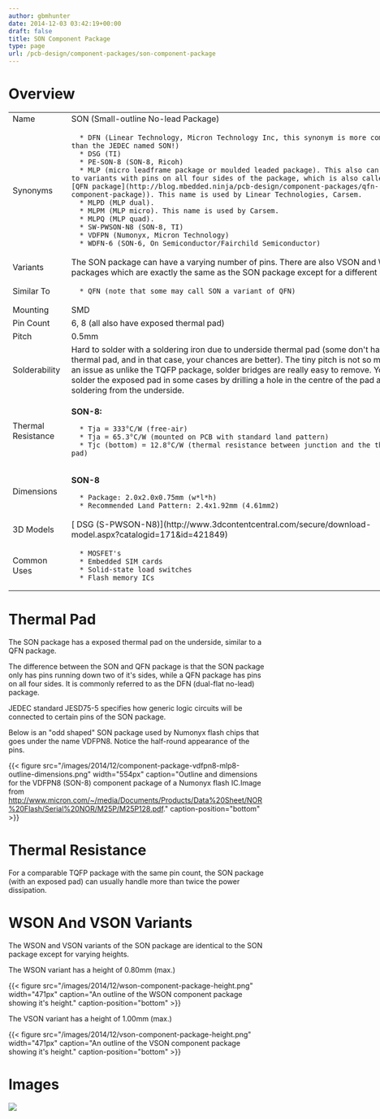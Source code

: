 ```yaml
---
author: gbmhunter
date: 2014-12-03 03:42:19+00:00
draft: false
title: SON Component Package
type: page
url: /pcb-design/component-packages/son-component-package
---
```


# Overview


<table style="width: 800px;" >
<tbody >
<tr >

<td >Name
</td>

<td >SON (Small-outline No-lead Package)
</td>
</tr>
<tr >

<td >Synonyms
</td>

<td >



	  * DFN (Linear Technology, Micron Technology Inc, this synonym is more common than the JEDEC named SON!)
	  * DSG (TI)
	  * PE-SON-8 (SON-8, Ricoh)
	  * MLP (micro leadframe package or moulded leaded package). This also can refer to variants with pins on all four sides of the package, which is also called a [QFN package](http://blog.mbedded.ninja/pcb-design/component-packages/qfn-component-package)). This name is used by Linear Technologies, Carsem.
	  * MLPD (MLP dual).
	  * MLPM (MLP micro). This name is used by Carsem.
	  * MLPQ (MLP quad).
	  * SW-PWSON-N8 (SON-8, TI)
	  * VDFPN (Numonyx, Micron Technology)
	  * WDFN-6 (SON-6, On Semiconductor/Fairchild Semiconductor)


</td>
</tr>
<tr >

<td >Variants
</td>

<td >The SON package can have a varying number of pins. There are also VSON and WSON packages which are exactly the same as the SON package except for a different height.
</td>
</tr>
<tr >

<td >Similar To
</td>

<td >



	  * QFN (note that some may call SON a variant of QFN)


</td>
</tr>
<tr >

<td >Mounting
</td>

<td >SMD
</td>
</tr>
<tr >

<td >Pin Count
</td>

<td >6, 8 (all also have exposed thermal pad)
</td>
</tr>
<tr >

<td >Pitch
</td>

<td >0.5mm
</td>
</tr>
<tr >

<td >Solderability
</td>

<td >Hard to solder with a soldering iron due to underside thermal pad (some don't have a thermal pad, and in that case, your chances are better). The tiny pitch is not so much of an issue as unlike the TQFP package, solder bridges are really easy to remove. You can solder the exposed pad in some cases by drilling a hole in the centre of the pad and soldering from the underside.
</td>
</tr>
<tr >

<td >Thermal Resistance
</td>

<td >


**SON-8:**





	  * Tja = 333°C/W (free-air)
	  * Tja = 65.3°C/W (mounted on PCB with standard land pattern)
	  * Tjc (bottom) = 12.8°C/W (thermal resistance between junction and the thermal pad)


</td>
</tr>
<tr >

<td >Dimensions
</td>

<td >


**SON-8**





	  * Package: 2.0x2.0x0.75mm (w*l*h)
	  * Recommended Land Pattern: 2.4x1.92mm (4.61mm2)


</td>
</tr>
<tr >

<td >3D Models
</td>

<td >[ DSG (S-PWSON-N8)](http://www.3dcontentcentral.com/secure/download-model.aspx?catalogid=171&id=421849)
</td>
</tr>
<tr >

<td >Common Uses
</td>

<td >



	  * MOSFET's
	  * Embedded SIM cards
	  * Solid-state load switches
	  * Flash memory ICs


</td>
</tr>
</tbody>
</table>


# Thermal Pad




The SON package has a exposed thermal pad on the underside, similar to a QFN package.




The difference between the SON and QFN package is that the SON package only has pins running down two of it's sides, while a QFN package has pins on all four sides. It is commonly referred to as the DFN (dual-flat no-lead) package.




JEDEC standard JESD75-5 specifies how generic logic circuits will be connected to certain pins of the SON package.




Below is an "odd shaped" SON package used by Numonyx flash chips that goes under the name VDFPN8. Notice the half-round appearance of the pins.



{{< figure src="/images/2014/12/component-package-vdfpn8-mlp8-outline-dimensions.png" width="554px" caption="Outline and dimensions for the VDFPN8 (SON-8) component package of a Numonyx flash IC.Image from http://www.micron.com/~/media/Documents/Products/Data%20Sheet/NOR%20Flash/Serial%20NOR/M25P/M25P128.pdf." caption-position="bottom" >}}



# Thermal Resistance




For a comparable TQFP package with the same pin count, the SON package (with an exposed pad) can usually handle more than twice the power dissipation.




# WSON And VSON Variants




The WSON and VSON variants of the SON package are identical to the SON package except for varying heights.




The WSON variant has a height of 0.80mm (max.)



{{< figure src="/images/2014/12/wson-component-package-height.png" width="471px" caption="An outline of the WSON component package showing it's height." caption-position="bottom" >}}



The VSON variant has a height of 1.00mm (max.)



{{< figure src="/images/2014/12/vson-component-package-height.png" width="471px" caption="An outline of the VSON component package showing it's height." caption-position="bottom" >}}



# **Images**










![](http://blog.mbedded.ninja/nextgen-attach_to_post/preview/id--5154)





## 
